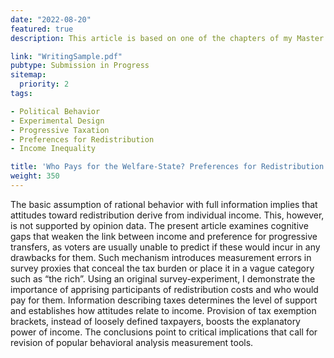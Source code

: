 ```yaml
---
date: "2022-08-20"
featured: true
description: This article is based on one of the chapters of my Master's thesis (in english).

link: "WritingSample.pdf"
pubtype: Submission in Progress
sitemap:
  priority: 2
tags:

- Political Behavior
- Experimental Design
- Progressive Taxation
- Preferences for Redistribution
- Income Inequality

title: 'Who Pays for the Welfare-State? Preferences for Redistribution and Perceptions of the Costs thereof'
weight: 350
---
```


The basic assumption of rational behavior with full information implies that attitudes toward redistribution derive from individual income. This, however, is not supported by opinion data. The present article examines cognitive gaps that weaken the link between income and preference for progressive transfers, as voters are usually unable to predict if these would incur in any drawbacks for them. Such mechanism introduces measurement errors in survey proxies that conceal the tax burden or place it in a vague category such as “the rich”. Using an original survey-experiment, I demonstrate the importance of apprising participants of redistribution costs and who would pay for them. Information describing taxes determines the level of support and establishes how attitudes relate to income. Provision of tax exemption brackets, instead of loosely defined taxpayers, boosts the explanatory power of income. The conclusions point to critical implications that call for revision of popular behavioral analysis measurement tools.